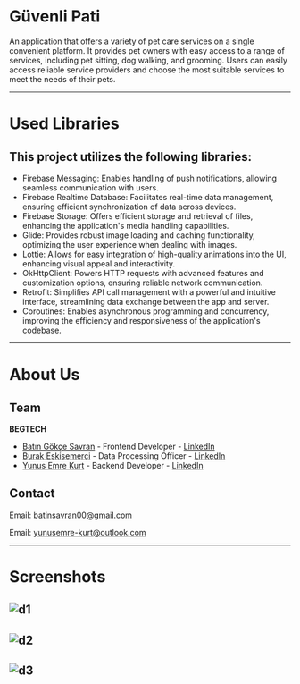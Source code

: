 # Güvenli Pati

An application that offers a variety of pet care services on a single convenient platform. 
It provides pet owners with easy access to a range of services, including pet sitting, dog walking, and grooming. 
Users can easily access reliable service providers and choose the most suitable services to meet the needs of their pets.

---

# Used Libraries

## This project utilizes the following libraries:

- Firebase Messaging: Enables handling of push notifications, allowing seamless communication with users.
- Firebase Realtime Database: Facilitates real-time data management, ensuring efficient synchronization of data across devices.
- Firebase Storage: Offers efficient storage and retrieval of files, enhancing the application's media handling capabilities.
- Glide: Provides robust image loading and caching functionality, optimizing the user experience when dealing with images.
- Lottie: Allows for easy integration of high-quality animations into the UI, enhancing visual appeal and interactivity.
- OkHttpClient: Powers HTTP requests with advanced features and customization options, ensuring reliable network communication.
- Retrofit: Simplifies API call management with a powerful and intuitive interface, streamlining data exchange between the app and server.
- Coroutines: Enables asynchronous programming and concurrency, improving the efficiency and responsiveness of the application's codebase.


---

# About Us

## Team

**BEGTECH**

- [Batın Gökçe Savran](https://github.com/batinsavran/) - Frontend Developer  - [LinkedIn](https://www.linkedin.com/in/bat%C4%B1n-g%C3%B6k%C3%A7e-savran-46152b25b/)
- [Burak Eskisemerci](https://github.com/burake0/) - Data Processing Officer - [LinkedIn](https://www.linkedin.com/in/burak-eskisemerci-315b85295/)
- [Yunus Emre Kurt](https://github.com/ynsemrkurt/) - Backend Developer - [LinkedIn](https://www.linkedin.com/in/yunus-emre-kurt-5423a929b/)

## Contact

Email: batinsavran00@gmail.com


Email: yunusemre-kurt@outlook.com


---

# Screenshots

![d1](https://github.com/ynsemrkurt/GuvenliPati/assets/159823972/97575ba2-e6fb-4a12-933c-446aae128806)
---
![d2](https://github.com/ynsemrkurt/GuvenliPati/assets/159823972/7f6f0664-8d20-4707-9f04-957881df9de2)
---
![d3](https://github.com/ynsemrkurt/GuvenliPati/assets/159823972/18ce303a-4a67-446a-a36d-8b5cbba9d045)
---

